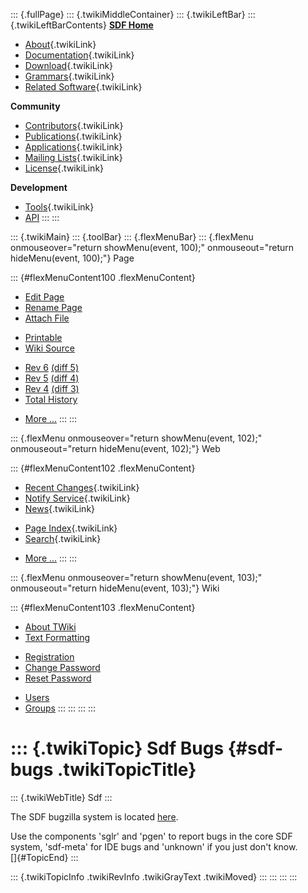 ::: {.fullPage}
::: {.twikiMiddleContainer}
::: {.twikiLeftBar}
::: {.twikiLeftBarContents}
**[SDF Home](http://www.syntax-definition.org)**

-   [About](SdfLanguage){.twikiLink}
-   [Documentation](SdfDocumentation){.twikiLink}
-   [Download](SdfSoftware){.twikiLink}
-   [Grammars](SdfGrammars){.twikiLink}
-   [Related Software](SdfRelatedSoftware){.twikiLink}

**Community**

-   [Contributors](SdfDevelopment){.twikiLink}
-   [Publications](SdfPublications){.twikiLink}
-   [Applications](SdfApplications){.twikiLink}
-   [Mailing Lists](MailingList){.twikiLink}
-   [License](BSDLicense){.twikiLink}

**Development**

-   [Tools](DevelopmentTools){.twikiLink}
-   [API](http://homepages.cwi.nl/~daybuild/daily-docs)
:::
:::

::: {.twikiMain}
::: {.toolBar}
::: {.flexMenuBar}
::: {.flexMenu onmouseover="return showMenu(event, 100);" onmouseout="return hideMenu(event, 100);"}
Page

::: {#flexMenuContent100 .flexMenuContent}
-   [Edit
    Page](http://www.program-transformation.org/edit/Sdf/SdfBugs?t=1536825751)
-   [Rename
    Page](http://www.program-transformation.org/rename/Sdf/SdfBugs)
-   [Attach
    File](http://www.program-transformation.org/attach/Sdf/SdfBugs)

<!-- -->

-   [Printable](http://www.program-transformation.org/view/Sdf/SdfBugs?skin=print.pattern)
-   [Wiki
    Source](http://www.program-transformation.org/view/Sdf/SdfBugs?skin=text&raw=on&contenttype=text/plain)

<!-- -->

-   [Rev
    6](http://www.program-transformation.org/view/Sdf/SdfBugs?rev=1.6)
    [(diff 5)](http://www.program-transformation.org/rdiff/Sdf/SdfBugs?rev1=1.6&rev2=1.5)
-   [Rev
    5](http://www.program-transformation.org/view/Sdf/SdfBugs?rev=1.5)
    [(diff 4)](http://www.program-transformation.org/rdiff/Sdf/SdfBugs?rev1=1.5&rev2=1.4)
-   [Rev
    4](http://www.program-transformation.org/view/Sdf/SdfBugs?rev=1.4)
    [(diff 3)](http://www.program-transformation.org/rdiff/Sdf/SdfBugs?rev1=1.4&rev2=1.3)
-   [Total
    History](http://www.program-transformation.org/rdiff/Sdf/SdfBugs)

<!-- -->

-   [More
    \...](http://www.program-transformation.org/oops/Sdf/SdfBugs?template=oopsmore&param1=1.6&param2=1.6)
:::
:::

::: {.flexMenu onmouseover="return showMenu(event, 102);" onmouseout="return hideMenu(event, 102);"}
Web

::: {#flexMenuContent102 .flexMenuContent}
-   [Recent Changes](WebChanges){.twikiLink}
-   [Notify Service](WebNotify){.twikiLink}
-   [News](WebNews){.twikiLink}

<!-- -->

-   [Page Index](WebIndex){.twikiLink}
-   [Search](WebSearch){.twikiLink}

<!-- -->

-   [More
    \...](http://www.program-transformation.org/oops/Sdf/SdfBugs?template=oopsmore&param1=1.6&param2=1.6)
:::
:::

::: {.flexMenu onmouseover="return showMenu(event, 103);" onmouseout="return hideMenu(event, 103);"}
Wiki

::: {#flexMenuContent103 .flexMenuContent}
-   [About
    TWiki](http://www.program-transformation.org/view/TWiki/WebHome)
-   [Text
    Formatting](http://www.program-transformation.org/view/TWiki/TextFormattingRules)

<!-- -->

-   [Registration](http://www.program-transformation.org/view/TWiki/TWikiRegistration)
-   [Change
    Password](http://www.program-transformation.org/view/TWiki/ChangePassword)
-   [Reset
    Password](http://www.program-transformation.org/view/TWiki/ResetPassword)

<!-- -->

-   [Users](http://www.program-transformation.org/view/Main/TWikiUsers)
-   [Groups](http://www.program-transformation.org/view/Main/TWikiGroups)
:::
:::
:::
:::

::: {.twikiTopic}
Sdf Bugs {#sdf-bugs .twikiTopicTitle}
========

::: {.twikiWebTitle}
Sdf
:::

The SDF bugzilla system is located
[here](http://bugzilla.sen.cwi.nl:8080/index.cgi).

Use the components \'sglr\' and \'pgen\' to report bugs in the core SDF
system, \'sdf-meta\' for IDE bugs and \'unknown\' if you just don\'t
know.\
[]{#TopicEnd}
:::

::: {.twikiTopicInfo .twikiRevInfo .twikiGrayText .twikiMoved}
:::
:::
:::
:::
